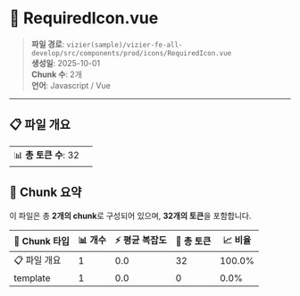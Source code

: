 # 📄 RequiredIcon.vue

> **파일 경로**: `vizier(sample)/vizier-fe-all-develop/src/components/prod/icons/RequiredIcon.vue`  
> **생성일**: 2025-10-01  
> **Chunk 수**: 2개  
> **언어**: Javascript / Vue
---


## 📋 파일 개요

| | |
|--|--|
| 📊 **총 토큰 수**: 32 |  |






## 🧩 Chunk 요약

이 파일은 총 **2개의 chunk**로 구성되어 있으며, **32개의 토큰**을 포함합니다.

| 🧩 Chunk 타입 | 📊 개수 | ⚡ 평균 복잡도 | 📝 총 토큰 | 📈 비율 |
|---------------|--------|-------------|----------|--------|
| 📋 파일 개요 | 1 | 0.0 | 32 | 100.0% |
| template | 1 | 0.0 | 0 | 0.0% |


